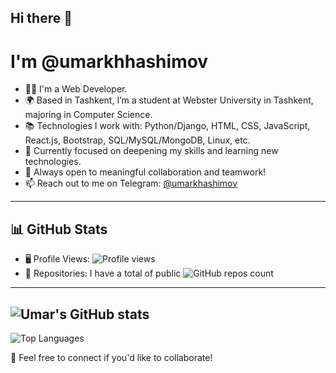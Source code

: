 ## Hi there 👋
# I'm @umarkhhashimov

- 🧑‍💻 I'm a Web Developer.
- 🌍 Based in Tashkent, I’m a student at Webster University in Tashkent, majoring in Computer Science.
- 📚 Technologies I work with: Python/Django, HTML, CSS, JavaScript, React.js, Bootstrap, SQL/MySQL/MongoDB, Linux, etc.
- 🌱 Currently focused on deepening my skills and learning new technologies.
- 🤝 Always open to meaningful collaboration and teamwork!
- 📫 Reach out to me on Telegram: [@umarkhashimov](https://t.me/umarkhashimov)

---

## 📊 GitHub Stats
- 🖥 Profile Views: ![Profile views](https://komarev.com/ghpvc/?username=umarkhashimov&color=blue)
- 📂 Repositories: I have a total of public ![GitHub repos count](https://img.shields.io/badge/dynamic/json?url=https://api.github.com/users/umarkhashimov&query=$.public_repos&label=Repos&color=blue&style=flat-square)
--- 
![Umar's GitHub stats](https://github-readme-stats.vercel.app/api?username=umarkhashimov&show_icons=true&theme=tokyonight)
---
![Top Languages](https://github-readme-stats.vercel.app/api/top-langs/?username=umarkhashimov&langs_count=8&layout=compact&theme=tokyonight)


🎉 Feel free to connect if you'd like to collaborate!